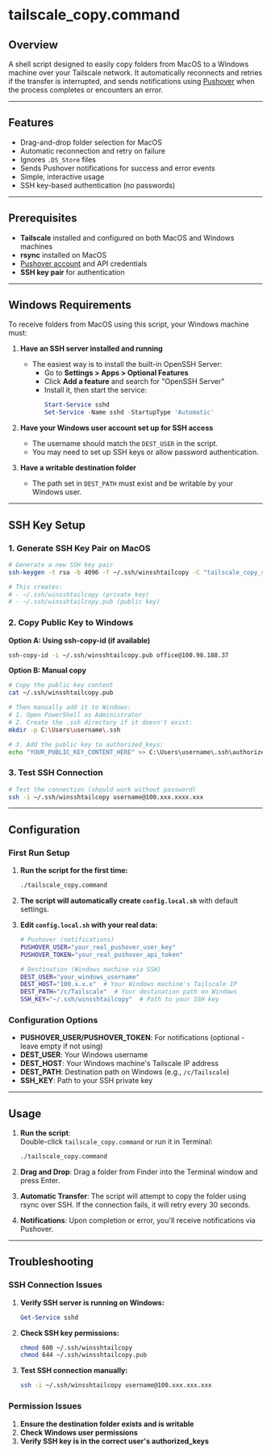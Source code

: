 # tailscale_copy.command

## Overview

A shell script designed to easily copy folders from MacOS to a Windows machine over your Tailscale network. It automatically reconnects and retries if the transfer is interrupted, and sends notifications using [Pushover](https://pushover.net/) when the process completes or encounters an error.

---

## Features

- Drag-and-drop folder selection for MacOS
- Automatic reconnection and retry on failure
- Ignores `.DS_Store` files
- Sends Pushover notifications for success and error events
- Simple, interactive usage
- SSH key-based authentication (no passwords)

---

## Prerequisites

- **Tailscale** installed and configured on both MacOS and Windows machines
- **rsync** installed on MacOS
- [Pushover account](https://pushover.net/) and API credentials
- **SSH key pair** for authentication

---

## Windows Requirements

To receive folders from MacOS using this script, your Windows machine must:

1. **Have an SSH server installed and running**
   - The easiest way is to install the built-in OpenSSH Server:
     - Go to **Settings > Apps > Optional Features**
     - Click **Add a feature** and search for "OpenSSH Server"
     - Install it, then start the service:
       ```powershell
       Start-Service sshd
       Set-Service -Name sshd -StartupType 'Automatic'
       ```
     

2. **Have your Windows user account set up for SSH access**
   - The username should match the `DEST_USER` in the script.
   - You may need to set up SSH keys or allow password authentication.

3. **Have a writable destination folder**
   - The path set in `DEST_PATH` must exist and be writable by your Windows user.

---

## SSH Key Setup

### 1. Generate SSH Key Pair on MacOS

```bash
# Generate a new SSH key pair
ssh-keygen -t rsa -b 4096 -f ~/.ssh/winsshtailcopy -C "tailscale_copy_script"

# This creates:
# - ~/.ssh/winsshtailcopy (private key)
# - ~/.ssh/winsshtailcopy.pub (public key)
```

### 2. Copy Public Key to Windows

**Option A: Using ssh-copy-id (if available)**
```bash
ssh-copy-id -i ~/.ssh/winsshtailcopy.pub office@100.98.188.37
```

**Option B: Manual copy**
```bash
# Copy the public key content
cat ~/.ssh/winsshtailcopy.pub

# Then manually add it to Windows:
# 1. Open PowerShell as Administrator
# 2. Create the .ssh directory if it doesn't exist:
mkdir -p C:\Users\username\.ssh

# 3. Add the public key to authorized_keys:
echo "YOUR_PUBLIC_KEY_CONTENT_HERE" >> C:\Users\username\.ssh\authorized_keys
```

### 3. Test SSH Connection

```bash
# Test the connection (should work without password)
ssh -i ~/.ssh/winsshtailcopy username@100.xxx.xxxx.xxx
```

---

## Configuration

### First Run Setup

1. **Run the script for the first time:**
   ```bash
   ./tailscale_copy.command
   ```

2. **The script will automatically create `config.local.sh`** with default settings.

3. **Edit `config.local.sh` with your real data:**
   ```bash
   # Pushover (notifications)
   PUSHOVER_USER="your_real_pushover_user_key"
   PUSHOVER_TOKEN="your_real_pushover_api_token"
   
   # Destination (Windows machine via SSH)
   DEST_USER="your_windows_username"
   DEST_HOST="100.x.x.x"  # Your Windows machine's Tailscale IP
   DEST_PATH="/c/Tailscale"  # Your destination path on Windows
   SSH_KEY="~/.ssh/winsshtailcopy"  # Path to your SSH key
   ```

### Configuration Options

- **PUSHOVER_USER/PUSHOVER_TOKEN**: For notifications (optional - leave empty if not using)
- **DEST_USER**: Your Windows username
- **DEST_HOST**: Your Windows machine's Tailscale IP address
- **DEST_PATH**: Destination path on Windows (e.g., `/c/Tailscale`)
- **SSH_KEY**: Path to your SSH private key

---

## Usage

1. **Run the script**:  
   Double-click `tailscale_copy.command` or run it in Terminal:
   ```sh
   ./tailscale_copy.command
   ```

2. **Drag and Drop**:
    Drag a folder from Finder into the Terminal window and press Enter.

3. **Automatic Transfer**:
    The script will attempt to copy the folder using rsync over SSH. If the connection fails, it will retry every 30 seconds.

4. **Notifications**:
    Upon completion or error, you'll receive notifications via Pushover.

---

## Troubleshooting

### SSH Connection Issues

1. **Verify SSH server is running on Windows:**
   ```powershell
   Get-Service sshd
   ```

2. **Check SSH key permissions:**
   ```bash
   chmod 600 ~/.ssh/winsshtailcopy
   chmod 644 ~/.ssh/winsshtailcopy.pub
   ```

3. **Test SSH connection manually:**
   ```bash
   ssh -i ~/.ssh/winsshtailcopy username@100.xxx.xxx.xxx
   ```

### Permission Issues

1. **Ensure the destination folder exists and is writable**
2. **Check Windows user permissions**
3. **Verify SSH key is in the correct user's authorized_keys**
